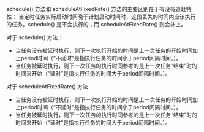 schedule() 方法和 scheduleAtFixedRate() 方法的主要区别在于有没有追赶特性：
当定时任务实际启动时间晚于计划启动时间时，这段丢失的时间内应该执行的任务，schedule() 是不会执行的；而 scheduleAtFixedRate() 则会补上。

对于 schedule() 方法：
* 当任务没有被延时执行，则下一次执行开始的时间是上一次任务的开始时间加上period时间（“不延时”是指执行任务的时间小于period间隔时间。）。 
* 当任务被延时执行，则下一次任务的执行时间参考的是上一次任务“结束”时的时间来开始（“延时”是指执行任务的时间大于period间隔时间。）。

对于 scheduleAtFixedRate() 方法：
* 当任务没有被延时执行，则下一次执行开始的时间是上一次任务的开始时间加上period时间（“不延时”是指执行任务的时间小于period间隔时间。）。 
* 当任务被延时执行，则下一次任务的执行时间参考的是上一次任务“结束”时的时间来开始（“延时”是指执行任务的时间大于period间隔时间。）。
